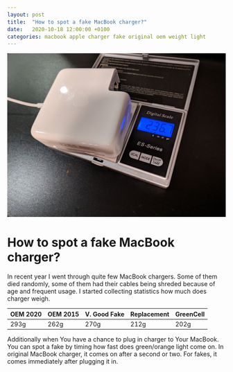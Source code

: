 ```yaml
---
layout: post
title:  "How to spot a fake MacBook charger?"
date:   2020-10-18 12:00:00 +0100
categories: macbook apple charger fake original oem weight light
---
```


![Weighing MacBook Charger](/assets/2020/10/weighing-macbook-charger.jpg)

# How to spot a fake MacBook charger?

In recent year I went through quite few MacBook chargers. Some of them died randomly, some of them had their cables being shreded because of age and frequent usage.
I started collecting statistics how much does charger weigh.  

| OEM 2020 | OEM 2015| V. Good Fake | Replacement | GreenCell |
|----------|---------|--------------|-------------|-----------|
| 293g     | 262g    | 270g         | 212g        | 202g      |

Additionally when You have a chance to plug in charger to Your MacBook. You can spot a fake by timing how fast does green/orange light come on. In original MacBook charger, it comes on after a second or two. For fakes, it comes immediately after plugging it in.